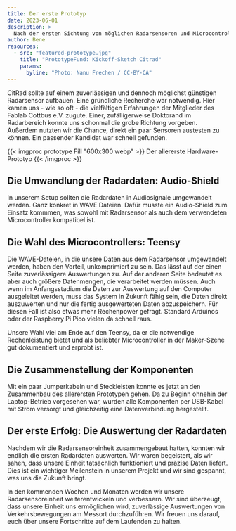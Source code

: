 ```yaml
---
title: Der erste Prototyp
date: 2023-06-01
description: >
  Nach der ersten Sichtung von möglichen Radarsensoren und Microcontrollern konnte auch das restliche Zubehör besorgt werden und mit dem Aufbau eines ersten kabelgebundenen Sensors begonnen werden.
author: Bene
resources:
  - src: "featured-prototype.jpg"
    title: "PrototypeFund: Kickoff-Sketch Citrad"
    params:
      byline: "Photo: Nanu Frechen / CC-BY-CA"
---
```



CitRad sollte auf einem zuverlässigen und dennoch möglichst günstigen Radarsensor aufbauen. Eine gründliche Recherche war notwendig. Hier kamen uns - wie so oft - die vielfältigen Erfahrungen der Mitglieder des Fablab Cottbus e.V. zugute. Einer, zufälligerweise Doktorand im Radarbereich konnte uns schonmal die grobe Richtung vorgeben. Außerdem nutzten wir die Chance, direkt ein paar Sensoren austesten zu können. Ein passender Kandidat war schnell gefunden.

{{< imgproc prototype Fill "600x300 webp" >}}
Der allererste Hardware-Prototyp
{{< /imgproc >}}

## Die Umwandlung der Radardaten: Audio-Shield

In unserem Setup sollten die Radardaten in Audiosignale umgewandelt werden. Ganz konkret in WAVE Dateien. Dafür musste ein Audio-Shield zum Einsatz kommmen, was sowohl mit Radarsensor als auch dem verwendeten Microcontroller kompatibel ist.

## Die Wahl des Microcontrollers: Teensy

Die WAVE-Dateien, in die unsere Daten aus dem Radarsensor umgewandelt werden, haben den Vorteil, unkomprimiert zu sein. Das lässt auf der einen Seite zuverlässigere Auswertungen zu. Auf der anderen Seite bedeutet es aber auch größere Datenmengen, die verarbeitet werden müssen. Auch wenn im Anfangsstadium die Daten zur Auswertung auf den Computer ausgeleitet werden, muss das System in Zukunft fähig sein, die Daten direkt auszuwerten und nur die fertig ausgewerteten Daten abzuspeichern. Für diesen Fall ist also etwas mehr Rechenpower gefragt. Standard Arduinos oder der Raspberry Pi Pico vielen da schnell raus.

 Unsere Wahl viel am Ende auf den Teensy, da er die notwendige Rechenleistung bietet und als beliebter Microcontroller in der Maker-Szene gut dokumentiert und erprobt ist.

## Die Zusammenstellung der Komponenten

Mit ein paar Jumperkabeln und Steckleisten konnte es jetzt an den Zusammenbau des allerersten Prototypen gehen. Da zu Beginn ohnehin der Laptop-Betrieb vorgesehen war, wurden alle Komponenten per USB-Kabel mit Strom versorgt und gleichzeitig eine Datenverbindung hergestellt. 

## Der erste Erfolg: Die Auswertung der Radardaten

Nachdem wir die Radarsensoreinheit zusammengebaut hatten, konnten wir endlich die ersten Radardaten auswerten. Wir waren begeistert, als wir sahen, dass unsere Einheit tatsächlich funktioniert und präzise Daten liefert. Dies ist ein wichtiger Meilenstein in unserem Projekt und wir sind gespannt, was uns die Zukunft bringt.

In den kommenden Wochen und Monaten werden wir unsere Radarsensoreinheit weiterentwickeln und verbessern. Wir sind überzeugt, dass unsere Einheit uns ermöglichen wird, zuverlässige Auswertungen von Verkehrsbewegungen am Messort durchzuführen. Wir freuen uns darauf, euch über unsere Fortschritte auf dem Laufenden zu halten.
